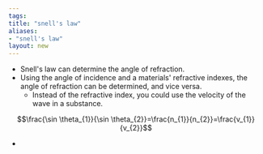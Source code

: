```yaml
---
tags: 
title: "snell's law"
aliases:
- "snell's law"
layout: new
---
```


- Snell's law can determine the angle of refraction.
- Using the angle of incidence and a materials' refractive indexes, the angle of refraction can be determined, and vice versa.
    - Instead of the refractive index, you could use the velocity of the wave in a substance.

$$\frac{\sin \theta_{1}}{\sin \theta_{2}}=\frac{n_{1}}{n_{2}}=\frac{v_{1}}{v_{2}}$$

- 